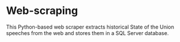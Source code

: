 # Web-scraping
This Python-based web scraper extracts historical State of the Union speeches from the web and stores them in a SQL Server database.
